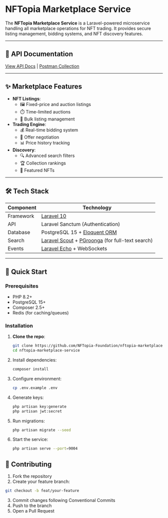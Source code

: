 # NFTopia Marketplace Service

The **NFTopia Marketplace Service** is a Laravel-powered microservice handling all marketplace operations for NFT trading. It provides secure listing management, bidding systems, and NFT discovery features.

---

## 🔗 API Documentation  
[View API Docs](http://localhost:9004/api/documentation) | [Postman Collection](docs/NFTopia-Marketplace-API.postman_collection.json)

---

## ✨ Marketplace Features  
- **NFT Listings**:  
  - 🖼️ Fixed-price and auction listings  
  - ⏱️ Time-limited auctions  
  - 🔄 Bulk listing management  
- **Trading Engine**:  
  - 💰 Real-time bidding system  
  - 🤝 Offer negotiation  
  - 📊 Price history tracking  
- **Discovery**:  
  - 🔍 Advanced search filters  
  - 🏆 Collection rankings  
  - 💎 Featured NFTs  

---

## 🛠️ Tech Stack  
| Component           | Technology                                                                 |
|---------------------|---------------------------------------------------------------------------|
| Framework           | [Laravel 10](https://laravel.com/docs/10.x)                              |
| API                 | Laravel Sanctum (Authentication)                                         |
| Database           |  PostgreSQL 15 + [Eloquent ORM](https://laravel.com/docs/10.x/eloquent)        |
| Search             | [Laravel Scout](https://laravel.com/docs/10.x/scout) + [PGroonga](https://pgroonga.github.io/) (for full-text search)         |
| Events             | [Laravel Echo](https://laravel.com/docs/10.x/broadcasting) + WebSockets  |

---

## 🚀 Quick Start  

### Prerequisites  
- PHP 8.2+  
- PostgreSQL 15+  
- Composer 2.5+  
- Redis (for caching/queues)  

### Installation  
1. **Clone the repo**:  
   ```bash
   git clone https://github.com/NFTopia-Foundation/nftopia-marketplace-service.git
   cd nftopia-marketplace-service
   ```
2. Install dependencies:
   ```bash
   composer install
   ```
3. Configure environment:
   ```bash
   cp .env.example .env
   ```
4. Generate keys:
   ```bash
   php artisan key:generate
   php artisan jwt:secret
   ```
5. Run migrations:
   ```bash
   php artisan migrate --seed
   ```
6. Start the service:
   ```bash
   php artisan serve --port=9004
   ```
## 🤝 Contributing

1. Fork the repository
2. Create your feature branch:
```bash
git checkout -b feat/your-feature
```
3. Commit changes following Conventional Commits
4. Push to the branch
5. Open a Pull Request
